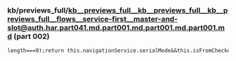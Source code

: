 ### kb/previews_full/kb__previews_full__kb__previews_full__kb__previews_full__flows__service-first__master-and-slot@auth.har.part041.md.part001.md.part001.md.part001.md (part 002)

```md
length===0);return this.navigationService.serialMode&&this.isFromCheckout||this.isRepeatRecord?this.navigationService.generateNextStepLink(Q.contact):this.na
```

```
